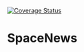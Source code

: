 [![Coverage Status](https://coveralls.io/repos/github/roandersonpinheiro/SpaceNews/badge.svg?branch=main)](https://coveralls.io/github/roandersonpinheiro/SpaceNews?branch=main)

# SpaceNews